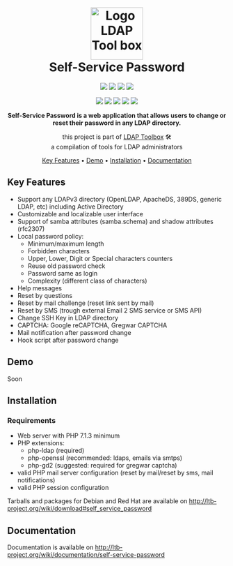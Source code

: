 <h1 align="center">
  <a href="#user-content-------self-service-password--"><img src="https://ltb-project.org/_media/ltb-logo.png" alt="Logo LDAP Tool box" width="120" height="120"></a>
  <br>
  Self-Service Password
  <br>
</h1>

<p align="center">
  <a href="https://ltb-project.org" alt="LDAP Tool Box"><img src="https://img.shields.io/badge/A%20project%20-LDAP%20Toolbox-7ef80b.svg" /></a>
  <a href="https://bestpractices.coreinfrastructure.org/projects/372" alt="CII Best Practices"><img src="https://bestpractices.coreinfrastructure.org/projects/372/badge" /></a>
  <a href="https://travis-ci.org/ltb-project/self-service-password" alt="Build Status"><img src="https://travis-ci.org/ltb-project/self-service-password.svg?branch=master" /></a>
  <a href="https://github.com/ltb-project/self-service-password/blob/master/LICENCE" alt="GPL License"><img src="https://img.shields.io/github/license/ltb-project/self-service-password.svg" /></a>
</p>

<p align="center">
  <a href="https://secure.php.net/manual/en/intro-whatis.php" alt="PHP 7.1.3"><img src="https://img.shields.io/badge/PHP-^7.1.3-787cb4.svg" /></a>
  <a href="https://symfony.com/what-is-symfony" alt="Symfony 4.1"><img src="https://img.shields.io/badge/Symfony-4.1-7aba20.svg" /></a>
  <a href="https://getbootstrap.com/docs/4.1/" alt="Bootstrap 4.1"><img src="https://img.shields.io/badge/Bootstrap-4.1-5f4586.svg" /></a>
  <a href="https://jquery.com" alt="jQuery 3.3"><img src="https://img.shields.io/badge/jQuery-3.3-0769ad.svg" /></a>
  <a href="https://www.npmjs.com/package/@symfony/webpack-encore" alt="Webpack Encore 0.9"><img src="https://img.shields.io/badge/Webpack%20Encore-0.9-2b3a42.svg" /></a>
</p>


<p align="center"><b>Self-Service Password is a web application that allows users to change or reset their password in any LDAP directory.</b></p>

<p align="center">
  this project is part of <a href="https://ltb-project.org">LDAP Toolbox</a> 🛠️<br />
  a compilation of tools for LDAP administrators
</p>

<p align="center">
  <a href="#key-features">Key Features</a> •
  <a href="#demo">Demo</a> •
  <a href="#installation">Installation</a> •
  <a href="#documentation">Documentation</a>
</p>

## Key Features

* Support any LDAPv3 directory (OpenLDAP, ApacheDS, 389DS, generic LDAP, etc) including Active Directory
* Customizable and localizable user interface
* Support of samba attributes (samba.schema) and shadow attributes (rfc2307)
* Local password policy:
  * Minimum/maximum length
  * Forbidden characters
  * Upper, Lower, Digit or Special characters counters
  * Reuse old password check
  * Password same as login
  * Complexity (different class of characters)
* Help messages
* Reset by questions
* Reset by mail challenge (reset link sent by mail)
* Reset by SMS (trough external Email 2 SMS service or SMS API)
* Change SSH Key in LDAP directory
* CAPTCHA: Google reCAPTCHA, Gregwar CAPTCHA
* Mail notification after password change
* Hook script after password change

## Demo

Soon

## Installation

### Requirements

* Web server with PHP 7.1.3 minimum 
* PHP extensions:
  * php-ldap (required)
  * php-openssl (recommended: ldaps, emails via smtps)
  * php-gd2 (suggested: required for gregwar captcha)
* valid PHP mail server configuration (reset by mail/reset by sms, mail notifications)
* valid PHP session configuration

Tarballs and packages for Debian and Red Hat are available on http://ltb-project.org/wiki/download#self_service_password


## Documentation

Documentation is available on http://ltb-project.org/wiki/documentation/self-service-password
